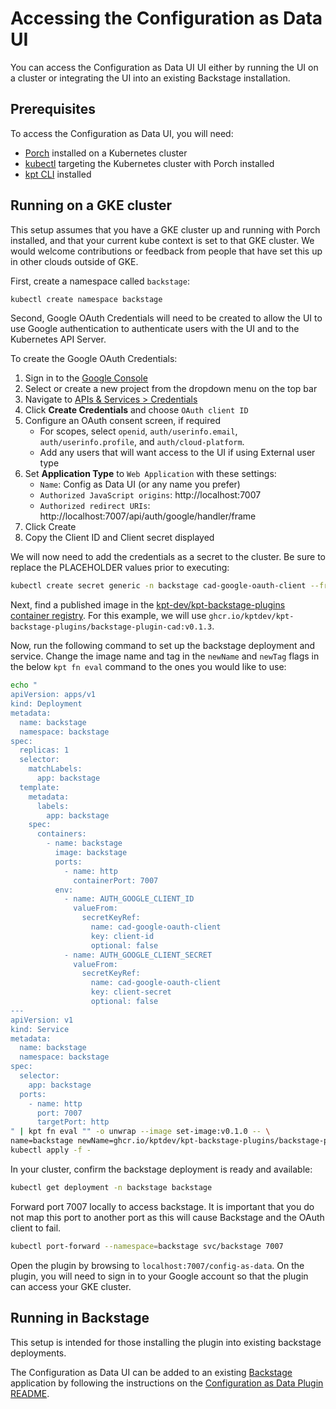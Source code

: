 # Accessing the Configuration as Data UI

You can access the Configuration as Data UI UI either by running the UI on a
cluster or integrating the UI into an existing Backstage installation.

## Prerequisites

To access the Configuration as Data UI, you will need:

- [Porch](guides/porch-installation.md) installed on a Kubernetes cluster
- [kubectl](https://kubernetes.io/docs/tasks/tools/) targeting the Kubernetes
  cluster with Porch installed
- [kpt CLI](../installation/kpt-cli.md) installed

## Running on a GKE cluster

This setup assumes that you have a GKE cluster up and running with Porch installed, and that
your current kube context is set to that GKE cluster. We would welcome contributions or feedback
from people that have set this up in other clouds outside of GKE.

First, create a namespace called `backstage`:

```sh
kubectl create namespace backstage
```

Second, Google OAuth Credentials will need to be created to allow the UI to use
Google authentication to authenticate users with the UI and to the Kubernetes
API Server.

To create the Google OAuth Credentials:

1. Sign in to the [Google Console](https://console.cloud.google.com)
2. Select or create a new project from the dropdown menu on the top bar
3. Navigate to
   [APIs & Services > Credentials](https://console.cloud.google.com/apis/credentials)
4. Click **Create Credentials** and choose `OAuth client ID`
5. Configure an OAuth consent screen, if required
   - For scopes, select `openid`, `auth/userinfo.email`,
     `auth/userinfo.profile`, and `auth/cloud-platform`.
   - Add any users that will want access to the UI if using External user type
6. Set **Application Type** to `Web Application` with these settings:
   - `Name`: Config as Data UI (or any name you prefer)
   - `Authorized JavaScript origins`: http://localhost:7007
   - `Authorized redirect URIs`:
     http://localhost:7007/api/auth/google/handler/frame
7. Click Create
8. Copy the Client ID and Client secret displayed

We will now need to add the credentials as a secret to the cluster. Be sure to
replace the PLACEHOLDER values prior to executing:

```sh
kubectl create secret generic -n backstage cad-google-oauth-client --from-literal=client-id=CLIENT_ID_PLACEHOLDER --from-literal=client-secret=CLIENT_SECRET_PLACEHOLDER
```

Next, find a published image in the
[kpt-dev/kpt-backstage-plugins container registry](https://console.cloud.google.com/gcr/images/kpt-dev/global/kpt-backstage-plugins/backstage-plugin-cad?project=kpt-dev).
For this example, we will use
`ghcr.io/kptdev/kpt-backstage-plugins/backstage-plugin-cad:v0.1.3`.

Now, run the following command to set up the backstage deployment and service.
Change the image name and tag in the `newName` and `newTag` flags in the below
`kpt fn eval` command to the ones you would like to use:

```sh
echo "
apiVersion: apps/v1
kind: Deployment
metadata:
  name: backstage
  namespace: backstage
spec:
  replicas: 1
  selector:
    matchLabels:
      app: backstage
  template:
    metadata:
      labels:
        app: backstage
    spec:
      containers:
        - name: backstage
          image: backstage
          ports:
            - name: http
              containerPort: 7007
          env:
            - name: AUTH_GOOGLE_CLIENT_ID
              valueFrom:
                secretKeyRef:
                  name: cad-google-oauth-client
                  key: client-id
                  optional: false
            - name: AUTH_GOOGLE_CLIENT_SECRET
              valueFrom:
                secretKeyRef:
                  name: cad-google-oauth-client
                  key: client-secret
                  optional: false
---
apiVersion: v1
kind: Service
metadata:
  name: backstage
  namespace: backstage
spec:
  selector:
    app: backstage
  ports:
    - name: http
      port: 7007
      targetPort: http
" | kpt fn eval "" -o unwrap --image set-image:v0.1.0 -- \
name=backstage newName=ghcr.io/kptdev/kpt-backstage-plugins/backstage-plugin-cad newTag=v0.1.3 | \
kubectl apply -f -
```

In your cluster, confirm the backstage deployment is ready and available:

```sh
kubectl get deployment -n backstage backstage
```

Forward port 7007 locally to access backstage. It is important that you do not map this port to another port
as this will cause Backstage and the OAuth client to fail.

```sh
kubectl port-forward --namespace=backstage svc/backstage 7007
```

Open the plugin by browsing to `localhost:7007/config-as-data`. On the plugin, you will need to sign in to your
Google account so that the plugin can access your GKE cluster.

## Running in Backstage

This setup is intended for those installing the plugin into existing backstage deployments.

The Configuration as Data UI can be added to an existing
[Backstage](https://backstage.io) application by following the instructions on
the
[Configuration as Data Plugin README](https://github.com/kptdev/kpt-backstage-plugins/tree/main/plugins/cad/README.md).
